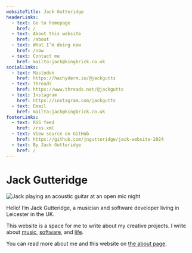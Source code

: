 ```yaml
---
websiteTitle: Jack Gutteridge
headerLinks:
  - text: Go to homepage
    href: /
  - text: About this website
    href: /about
  - text: What I’m doing now
    href: /now
  - text: Contact me
    href: mailto:jack@kingbrick.co.uk
socialLinks:
  - text: Mastodon
    href: https://hachyderm.io/@jackgutts
  - text: Threads
    href: https://www.threads.net/@jackgutts
  - text: Instagram
    href: https://instagram.com/jackgutts
  - text: Email
    href: mailto:jack@kingbrick.co.uk
footerLinks:
  - text: RSS feed
    href: /rss.xml
  - text: View source on GitHub
    href: https://github.com/jngutteridge/jack-website-2024
  - text: By Jack Gutteridge
    href: /
---
```

# Jack Gutteridge

![Jack playing an acoustic guitar at an open mic night](/img/jack-guitar-profile.jpg)

Hello! I’m Jack Gutteridge, a musician and software developer living in Leicester in the UK.

This website is a space for me to write about my creative projects. I write about [music](/music), [software](/software), and [life](/life).

You can read more about me and this website on [the about page](/about).
